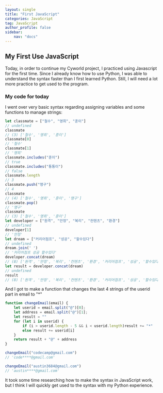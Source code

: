 ```yaml
---
layout: single
title: "First JavaScript"
categories: JavaScript
tag: JavaScript
author_profile: false
sidebar:
    nav: "docs"
---
```

## My First Use JavaScript

Today, in order to continue my Cyworld project, I practiced using Javascript for the first time.
Since I already know how to use Python, I was able to understand the syntax faster than I first learned Python.
Still, I will need a lot more practice to get used to the program.

### My code for today

I went over very basic syntax regarding assigning variables and some functions to manage strings:
```js
let classmate = ["철수", "영희", "훈이"]
// undefined
classmate
// (3) ['철수', '영희', '훈이']
classmate[0]
// '철수'
classmate[1]
// '영희'
classmate.includes("훈이")
// true
classmate.includes("퉁퉁이")
// false
classmate.length
// 3
classmate.push("맹구")
// 4
classmate
// (4) ['철수', '영희', '훈이', '맹구']
classmate.pop()
// '맹구'
classmate
// (3) ['철수', '영희', '훈이']
let developer = ["원격", "안정", "복리", "컨텐츠", "환경"]
// undefined
developer[1]
// '안정'
let dream = ["커리어점프", "성공", "할수있다"]
// undefined
dream.join(' ')
// '커리어점프 성공 할수있다'
developer.concat(dream)
// (8) ['원격', '안정', '복리', '컨텐츠', '환경', '커리어점프', '성공', '할수있다']
let result = developer.concat(dream)
// undefined
result
// (8) ['원격', '안정', '복리', '컨텐츠', '환경', '커리어점프', '성공', '할수있다']
```

And I got to make a function that changes the last 4 strings of the userid part in email to "*"
```js
function changeEmail(email) {
    let userid = email.split("@")[0];
    let address = email.split("@")[1];
    let result = ""
    for (let i in userid) {
        if (i > userid.length - 5 && i < userid.length)result += "*"
        else result += userid[i]
    }
    return result + "@" + address
}

changeEmail("codecamp@gmail.com")
// 'code****@gmail.com'

changeEmail("austin3684@gmail.com")
// 'austin****@gmail.com'
```
It took some time researching how to make the syntax in JavaScript work, but I think I will quickly get used to the syntax with my Python experience.
